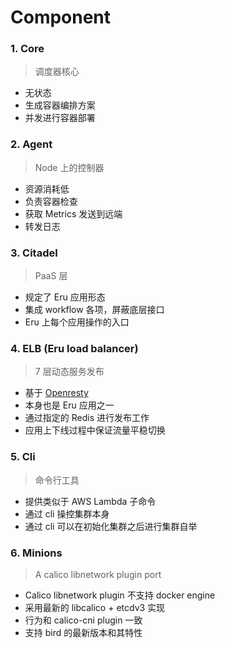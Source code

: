 # Component

### 1. Core

>调度器核心

  - 无状态
  - 生成容器编排方案
  - 并发进行容器部署

### 2. Agent

>Node 上的控制器

  - 资源消耗低
  - 负责容器检查
  - 获取 Metrics 发送到远端
  - 转发日志

### 3. Citadel

>PaaS 层

  - 规定了 Eru 应用形态
  - 集成 workflow 各项，屏蔽底层接口
  - Eru 上每个应用操作的入口

### 4. ELB (Eru load balancer)

> 7 层动态服务发布

  - 基于 [Openresty](https://openresty.org/en/)
  - 本身也是 Eru 应用之一
  - 通过指定的 Redis 进行发布工作
  - 应用上下线过程中保证流量平稳切换

### 5. Cli

> 命令行工具

  - 提供类似于 AWS Lambda 子命令
  - 通过 cli 操控集群本身
  - 通过 cli 可以在初始化集群之后进行集群自举

### 6. Minions

> A calico libnetwork plugin port

  - Calico libnetwork plugin 不支持 docker engine
  - 采用最新的 libcalico + etcdv3 实现
  - 行为和 calico-cni plugin 一致
  - 支持 bird 的最新版本和其特性

